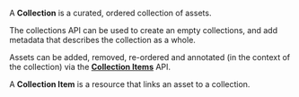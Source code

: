 <a name="collections"></a>A **Collection** is a curated, ordered collection of assets.

The collections API can be used to create an empty collections, and add metadata that describes the collection as a whole.

Assets can be added, removed, re-ordered and annotated (in the context of the collection) via the <a href="#collection_items">**Collection Items**</a> API.

<a name="collection_items"></a>A **Collection Item** is a resource that links an asset to a collection.

